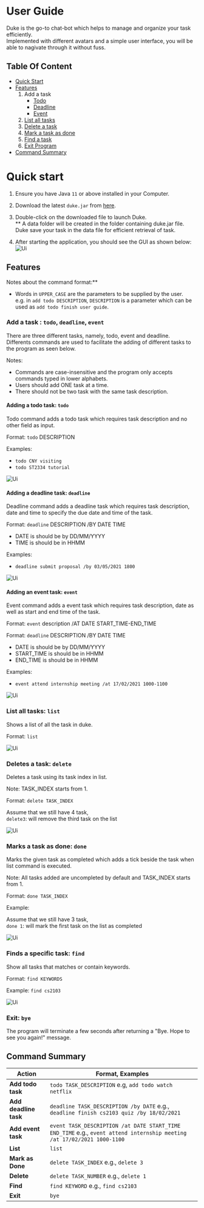 # User Guide

Duke is the go-to chat-bot which helps to manage and organize your task efficiently.
<br> Implemented with different avatars and a simple user interface, you will be able to nagivate through it without fuss.

## Table Of Content

* [Quick Start](#quick-start)
* [Features](#features)
	1. Add a task 
		* [Todo](#adding-a-todo-task-todo)
		* [Deadline](#adding-a-deadline-task-deadline)
		* [Event](#adding-an-event-task-event)
	2. [List all tasks](#list-all-tasks-list)
	3. [Delete a task](#delete-a-task-delete)
	4. [Mark a task as done](#marks-a-task-as-done-done)
	5. [Find a task](#find-a-specific-task-find)
	6. [Exit Program](#exit-bye)
* [Command Summary](#command-summary)


# Quick start

1. Ensure you have Java `11` or above installed in your Computer.

2. Download the latest `duke.jar` from [here](https://github.com/SiTingST/ip/releases/tag/A-Release).

3. Double-click on the downloaded file to launch Duke. 
	<br> ** A data folder will be created in the folder containing duke.jar file. Duke save your task in the data file for efficient retrieval of task. 
	
4. After starting the application, you should see the GUI as shown below:
![Ui](Ui.png)


## Features

Notes about the command format:**<br>

* Words in `UPPER_CASE` are the parameters to be supplied by the user.<br>
  e.g. in `add todo DESCRIPTION`, `DESCRIPTION` is a parameter which can be used as `add todo finish user guide`.
  

### Add a task :  `todo`, `deadline`, `event`

There are three different tasks, namely, todo, event and deadline. 
<br> Differents commands are used to facilitate the adding of different tasks to the program as seen below.

Notes:
* Commands are case-insensitive and the program only accepts commands typed in lower alphabets. 
* Users should add ONE task at a time. 
* There should not be two task with the same task description. 

#### Adding a todo task: `todo`
Todo command adds a todo task which requires task description and no other field as input.

Format: `todo` DESCRIPTION

Examples:
* `todo CNY visiting`
* `todo ST2334 tutorial`

![Ui](./Images/addTodoTask.png)

#### Adding a deadline task: `deadline`
Deadline command adds a deadline task which requires task description, date and time to specify the due date and time of the task. 

Format: `deadline` DESCRIPTION /BY DATE TIME 
* DATE is should be by DD/MM/YYYY
* TIME is should be in HHMM

Examples:
* `deadline submit proposal /by 03/05/2021 1800`

![Ui](./Images/addDeadlineTask.png)

#### Adding an event task: `event`
Event command adds a event task which requires task description, date as well as start and end time of the task. 

Format: `event` description /AT DATE START_TIME-END_TIME 

Format: `deadline` DESCRIPTION /BY DATE TIME 
* DATE is should be by DD/MM/YYYY
* START_TIME is should be in HHMM
* END_TIME is should be in HHMM

Examples:
* `event attend internship meeting /at 17/02/2021 1000-1100`

![Ui](./Images/addEventTask.png)


### List all tasks: `list`

Shows a list of all the task in duke.

Format: `list`

![Ui](./Images/listTask.png)

### Deletes a task: `delete`

Deletes a task using its task index in list.

Note: TASK_INDEX starts from 1.

Format: `delete TASK_INDEX`

Assume that we still have 4 task, 
<br>`delete3`: will remove the third task on the list

![Ui](./Images/deleteTask.png)

### Marks a task as done: `done`

Marks the given task as completed which adds a tick beside the task when list command is executed. 

Note: All tasks added are uncompleted by default and TASK_INDEX starts from 1. 

Format: `done TASK_INDEX`

Example:

Assume that we still have 3 task, 
<br> `done 1`: will mark the first task on the list as completed 

![Ui](./Images/markAsDone.png)

### Finds a specific task: `find`

Show all tasks that matches or contain keywords. 

Format: `find KEYWORDS`

Example:
  `find cs2103`

![Ui](./Images/findTask.png)

### Exit: `bye`

The program will terminate a few seconds after returning a "Bye. Hope to see you again!" message. 


## Command Summary

**Action**  | **Format, Examples**
--------|-----------------
**Add todo task** | `todo TASK_DESCRIPTION` e.g, `add todo watch netflix`
**Add deadline task** | `deadline TASK_DESCRIPTION /by DATE` e.g., `deadline finish cs2103 quiz /by 18/02/2021`
**Add event task** | `event TASK_DESCRIPTION /at DATE START_TIME END_TIME` e.g., `event attend internship meeting /at 17/02/2021 1000-1100`
**List** | `list`
**Mark as Done** |`delete TASK_INDEX` e.g., `delete 3`
**Delete** | `delete TASK_NUMBER` e.g., `delete 1`
**Find** | `find KEYWORD` e.g., `find cs2103`
**Exit** | `bye`


